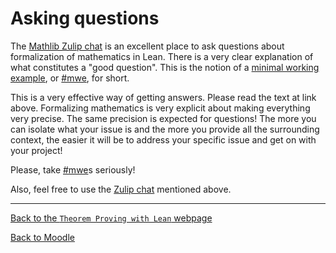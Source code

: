 #  Asking questions

The [Mathlib Zulip chat](https://leanprover.zulipchat.com/) is an excellent place to ask questions about formalization of mathematics in Lean.
There is a very clear explanation of what constitutes a "good question".
This is the notion of a [minimal working example](https://leanprover-community.github.io/mwe.html), or [#mwe](https://leanprover-community.github.io/mwe.html), for short.

This is a very effective way of getting answers.
Please read the text at link above.
Formalizing mathematics is very explicit about making everything very precise.
The same precision is expected for questions!
The more you can isolate what your issue is and the more you provide all the surrounding context, the easier it will be to address your specific issue and get on with your project!

Please, take [#mwe](https://leanprover-community.github.io/mwe.html)s seriously!

Also, feel free to use the [Zulip chat](https://leanprover.zulipchat.com/) mentioned above.

---

[Back to the `Theorem Proving with Lean` webpage](https://adomani.github.io/Syllabus/MA4N1/intro)

[Back to Moodle](https://moodle.warwick.ac.uk/course/view.php?id=58287#section-0)
